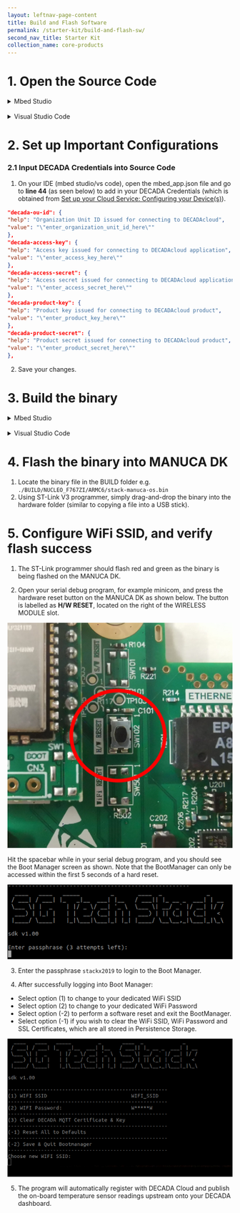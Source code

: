 ```yaml
---
layout: leftnav-page-content
title: Build and Flash Software
permalink: /starter-kit/build-and-flash-sw/
second_nav_title: Starter Kit
collection_name: core-products
---
```


# 1. Open the Source Code

<details>
  <summary>Mbed Studio</summary>

1. Open Mbed Studio and login using your Mbed account
2. Go to File → Open Workspace → \<workspace_directory> (the workspace you have created in [Set up your Software Environment: Pulling the MANUCA OS into your IDE](/starter-kit/set-up-your-software-env/#Workspace))
3. On the top left, select **stack-manuca-os** as the Active program
</details>

<br>
<details>
  <summary>Visual Studio Code</summary>

1. In VS Code, go to File → Open Workspace... → \<workspace_directory> (the workspace you have created in [Set up your Software Environment: Pulling the MANUCA OS into your IDE](/starter-kit/set-up-your-software-env/#Workspace))
</details>

# 2. Set up Important Configurations

### 2.1 Input DECADA Credentials into Source Code

1. On your IDE (mbed studio/vs code), open the mbed_app.json file and go to **line 44** (as seen below) to add in your DECADA Credentials (which is obtained from [Set up your Cloud Service: Configuring your Device(s)](/starter-kit/set-up-your-cloud-service/#DecadaCredentials)).

```json
"decada-ou-id": {
"help": "Organization Unit ID issued for connecting to DECADAcloud",
"value": "\"enter_organization_unit_id_here\""
},
"decada-access-key": {
"help": "Access key issued for connecting to DECADAcloud application",
"value": "\"enter_access_key_here\""
},
"decada-access-secret": {
"help": "Access secret issued for connecting to DECADAcloud application",
"value": "\"enter_access_secret_here\""
},
"decada-product-key": {
"help": "Product key issued for connecting to DECADAcloud product",
"value": "\"enter_product_key_here\""
},
"decada-product-secret": {
"help": "Product secret issued for connecting to DECADAcloud product",
"value": "\"enter_product_secret_here\""
},
```

2. Save your changes.

# 3. Build the binary

<details>
  <summary>Mbed Studio</summary>

1. In Mbed Studio, ensure target is set to **NUCLEO-F767ZI (NUCLEO_F767ZI)**
2. We use C++11 as the standard for software development. Under Build profile, select **Import custom profiles**.  
   Go to stack-manuca-os > tools > profile then select **mbedstudio_debug.json**.  
   The screenshot below shows how it looks like on Windows OS.
   ![mbed-studio](/images/manuca/build-and-flash/mbed_studio_setup_1.png)

On mbed studio, select the **mbedstudio_debug.json** build profile. There will be a tick beside the selected profile.
![mbed-studio](/images/manuca/build-and-flash/mbed_studio_setup_2.png)

3. Click on the blue hammer icon on the left to build the source code.  
   ![mbed-studio](/images/manuca/build-and-flash/mbed_studio_setup_3.png)

If your build is successful, you should see the line `Image: BUILD/NUCLEO_F767ZI/ARMC6/stack-manuca-os.bin`, where the binary image is located.
![mbed-studio](/images/manuca/build-and-flash/mbed_studio_setup_4.png)

</details>

<br>
<details>
  <summary>Visual Studio Code</summary>

2. In VS Code's terminal (or your regular terminal) enter the following line to compile:

```bash
mbed compile --target NUCLEO_F767ZI --toolchain GCC_ARM --profile ./tools/profiles/tiny_debug.json
```

![vscode](/images/manuca/build-and-flash/vscode_setup_1.png)

If your build was successful, you should see something similar to the screenshot below:
![vscode](/images/manuca/build-and-flash/vscode_setup_2.png)
The binary image will be located in `./BUILD/NUCLEO_F767ZI/GCC_ARM-TINY_DEBUG/stack-manuca-os.bin`

</details>

# 4. Flash the binary into MANUCA DK

1. Locate the binary file in the BUILD folder e.g. `./BUILD/NUCLEO_F767ZI/ARMC6/stack-manuca-os.bin`
2. Using ST-Link V3 programmer, simply drag-and-drop the binary into the hardware folder (similar to copying a file into a USB stick).

# 5. Configure WiFi SSID, and verify flash success

1. The ST-Link programmer should flash red and green as the binary is being flashed on the MANUCA DK.

2. Open your serial debug program, for example minicom, and press the hardware reset button on the MANUCA DK as shown below. The button is labelled as **H/W RESET**, located on the right of the WIRELESS MODULE slot.

<img class="small" src="/images/manuca/build-and-flash/hardware_reset_button.jpg" alt="hardware-reset">

Hit the spacebar while in your serial debug program, and you should see the Boot Manager screen as shown. Note that the BootManager can only be accessed within the first 5 seconds of a hard reset.

![boot](/images/manuca/build-and-flash/flash_success.png)

3. Enter the passphrase `stackx2019` to login to the Boot Manager.

4. After successfully logging into Boot Manager:

- Select option (1) to change to your dedicated WiFi SSID
- Select option (2) to change to your dedicated WiFi Password
- Select option (-2) to perform a software reset and exit the BootManager.
- Select option (-1) if you wish to clear the WiFi SSID, WiFi Password and SSL Certificates, which are all stored in Persistence Storage.

![wifi](/images/manuca/build-and-flash/bootmanager_changewifi.png)

5. The program will automatically register with DECADA Cloud and publish the on-board temperature sensor readings upstream onto your DECADA dashboard.

